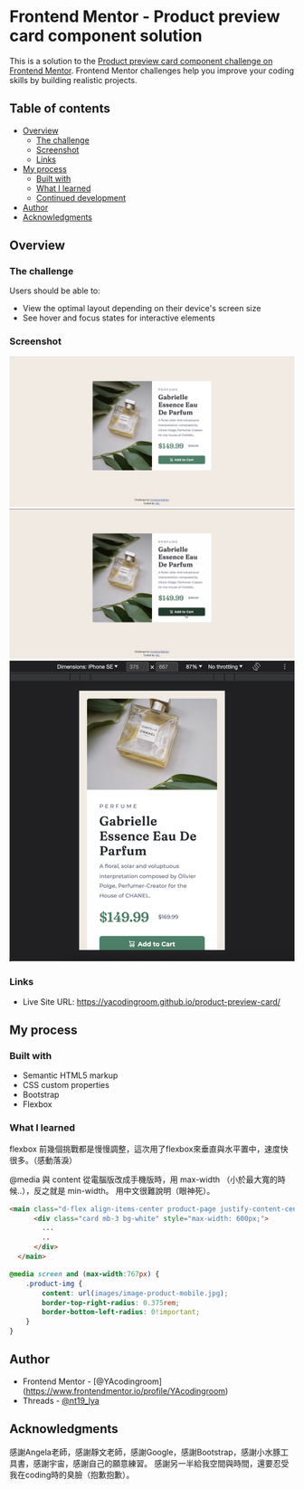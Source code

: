 # Frontend Mentor - Product preview card component solution

This is a solution to the [Product preview card component challenge on Frontend Mentor](https://www.frontendmentor.io/challenges/product-preview-card-component-GO7UmttRfa). Frontend Mentor challenges help you improve your coding skills by building realistic projects. 

## Table of contents
- [Overview](#overview)
  - [The challenge](#the-challenge)
  - [Screenshot](#screenshot)
  - [Links](#links)
- [My process](#my-process)
  - [Built with](#built-with)
  - [What I learned](#what-i-learned)
  - [Continued development](#continued-development)
- [Author](#author)
- [Acknowledgments](#acknowledgments)

## Overview
### The challenge
Users should be able to:
- View the optimal layout depending on their device's screen size
- See hover and focus states for interactive elements

### Screenshot
![desktop](screenshot/desktop.png)
![active](screenshot/active.png)
![mobile](screenshot/mobile.png)

### Links
- Live Site URL: https://yacodingroom.github.io/product-preview-card/

## My process
### Built with
- Semantic HTML5 markup
- CSS custom properties
- Bootstrap
- Flexbox

### What I learned
flexbox
前幾個挑戰都是慢慢調整，這次用了flexbox來垂直與水平置中，速度快很多。（感動落淚）

@media 與 content
從電腦版改成手機版時，用 max-width （小於最大寬的時候..），反之就是 min-width。
用中文很難說明（眼神死）。

```html
<main class="d-flex align-items-center product-page justify-content-center">
      <div class="card mb-3 bg-white" style="max-width: 600px;">
        ...
        ..
      </div>
  </main>
```
```css
@media screen and (max-width:767px) {
    .product-img {
        content: url(images/image-product-mobile.jpg);
        border-top-right-radius: 0.375rem;
        border-bottom-left-radius: 0!important;
    }
}
```

## Author
- Frontend Mentor - [@YAcodingroom]
(https://www.frontendmentor.io/profile/YAcodingroom)
- Threads - [@nt19_lya](https://www.threads.net/@nt19_lya)

## Acknowledgments
感謝Angela老師，感謝靜文老師，感謝Google，感謝Bootstrap，感謝小水豚工具書，感謝宇宙，感謝自己的願意練習。
感謝另一半給我空間與時間，還要忍受我在coding時的臭臉（抱歉抱歉）。
